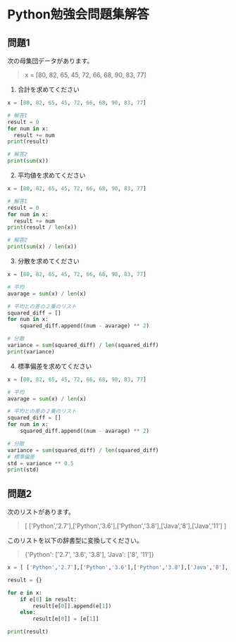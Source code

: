 # Python勉強会問題集解答

## 問題1

次の⺟集団データがあります。

> x = [80, 82, 65, 45, 72, 66, 68, 90, 83, 77]

1. 合計を求めてください

```python
x = [80, 82, 65, 45, 72, 66, 68, 90, 83, 77]

# 解答1
result = 0
for num in x:
  result += num
print(result)

# 解答2
print(sum(x))
```

2. 平均値を求めてください

```python
x = [80, 82, 65, 45, 72, 66, 68, 90, 83, 77] 

# 解答1
result = 0
for num in x:
  result += num
print(result / len(x))

# 解答2
print(sum(x) / len(x))
```

3. 分散を求めてください

```python
x = [80, 82, 65, 45, 72, 66, 68, 90, 83, 77] 

# 平均
avarage = sum(x) / len(x)

# 平均との差の２乗のリスト
squared_diff = []
for num in x:
    squared_diff.append((num - avarage) ** 2)

# 分散
variance = sum(squared_diff) / len(squared_diff)
print(variance)
```

4. 標準偏差を求めてください

```python
x = [80, 82, 65, 45, 72, 66, 68, 90, 83, 77] 

# 平均
avarage = sum(x) / len(x)

# 平均との差の２乗のリスト
squared_diff = []
for num in x:
    squared_diff.append((num - avarage) ** 2)

# 分散
variance = sum(squared_diff) / len(squared_diff)
# 標準偏差
std = variance ** 0.5
print(std)
```

## 問題2 

次のリストがあります。

 > [ ['Python','2.7'],['Python','3.6'],['Python','3.8'],['Java','8'],['Java','11'] ] 

このリストを以下の辞書型に変換してください。

>  {'Python': ['2.7', '3.6', '3.8'], 'Java': ['8', '11']}

```python
x = [ ['Python','2.7'],['Python','3.6'],['Python','3.8'],['Java','8'],['Java','11'] ]

result = {}

for e in x:
    if e[0] in result:
        result[e[0]].append(e[1])
    else:
        result[e[0]] = [e[1]]

print(result)
```